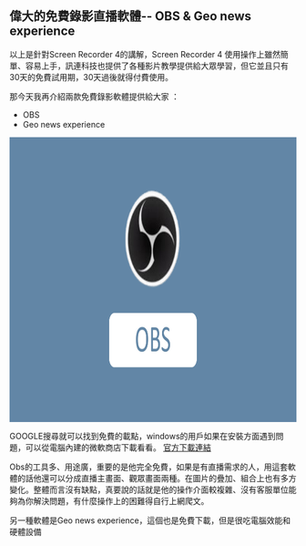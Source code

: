 ## 偉大的免費錄影直播軟體-- OBS & Geo news experience

以上是針對Screen Recorder 4的講解，Screen Recorder 4 使用操作上雖然簡單、容易上手，訊連科技也提供了各種影片教學提供給大眾學習，但它並且只有30天的免費試用期，30天過後就得付費使用。

那今天我再介紹兩款免費錄影軟體提供給大家 ：
+ OBS
+ Geo news experience

<div align="center">
 <img src="https://github.com/Emilytear1205/OBS-STUDIO/blob/main/OBS%E7%A4%BA%E7%AF%84%E6%AA%94%E6%A1%88_page-0001.jpg" width = "1000" height = "500" alt="解說介面" align=center />
</div>

GOOGLE搜尋就可以找到免費的載點，windows的用戶如果在安裝方面遇到問題，可以從電腦內建的微軟商店下載看看。
[官方下載連結](https://obsproject.com/zh-cn/download)


Obs的工具多、用途廣，重要的是他完全免費，如果是有直播需求的人，用這套軟體的話他還可以分成直播主畫面、觀眾畫面兩種。在圖片的疊加、組合上也有多方變化。整體而言沒有缺點，真要說的話就是他的操作介面較複雜、沒有客服單位能夠為你解決問題，有什麼操作上的困難得自行上網爬文。

另一種軟體是Geo news experience，這個也是免費下載，但是很吃電腦效能和硬體設備

